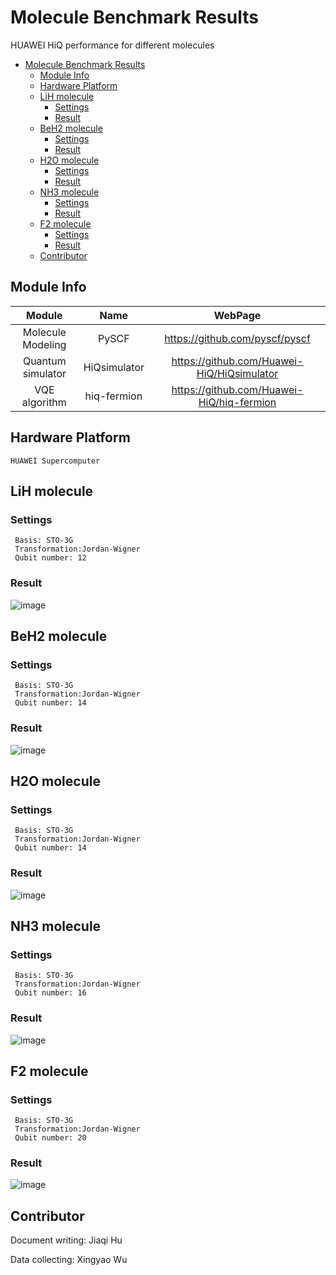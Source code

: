 # Molecule Benchmark Results
HUAWEI HiQ performance for different molecules

- [Molecule Benchmark Results](#molecule-benchmark-results)
  - [Module Info](#module-info)
  - [Hardware Platform](#hardware-platform)
  - [LiH molecule](#lih-molecule)
    - [Settings](#settings)
    - [Result](#result)
  - [BeH2 molecule](#beh2-molecule)
    - [Settings](#settings-1)
    - [Result](#result-1)
  - [H2O molecule](#h2o-molecule)
    - [Settings](#settings-2)
    - [Result](#result-2)
  - [NH3 molecule](#nh3-molecule)
    - [Settings](#settings-3)
    - [Result](#result-3)
  - [F2 molecule](#f2-molecule)
    - [Settings](#settings-4)
    - [Result](#result-4)
  - [Contributor](#contributor)

## Module Info
| Module |    Name    |   WebPage |
|:-------:|:-------:|:-------------:|
| Molecule Modeling | PySCF | https://github.com/pyscf/pyscf |
| Quantum simulator |   HiQsimulator  |    https://github.com/Huawei-HiQ/HiQsimulator    |
| VQE algorithm | hiq-fermion | https://github.com/Huawei-HiQ/hiq-fermion |

## Hardware Platform
```
HUAWEI Supercomputer
```

## LiH molecule
### Settings
```
 Basis: STO-3G
 Transformation:Jordan-Wigner
 Qubit number: 12
```

### Result
![image](http://github.com/CopperHu/VQE-Benchmark/images/LiH.png )

## BeH2 molecule
### Settings
```
 Basis: STO-3G
 Transformation:Jordan-Wigner
 Qubit number: 14
```

### Result
![image](http://github.com/CopperHu/VQE-Benchmark/images/BeH2.png )

## H2O molecule
### Settings
```
 Basis: STO-3G
 Transformation:Jordan-Wigner
 Qubit number: 14
```

### Result
![image](http://github.com/CopperHu/VQE-Benchmark/images/h2o.png )

## NH3 molecule
### Settings
```
 Basis: STO-3G
 Transformation:Jordan-Wigner
 Qubit number: 16
```

### Result
![image](http://github.com/CopperHu/VQE-Benchmark/images/NH3.png )

## F2 molecule
### Settings
```
 Basis: STO-3G
 Transformation:Jordan-Wigner
 Qubit number: 20
```

### Result
![image](http://github.com/CopperHu/VQE-Benchmark/images/F2.png 'PES of H2O')

## Contributor
Document writing: Jiaqi Hu 

Data collecting: Xingyao Wu
